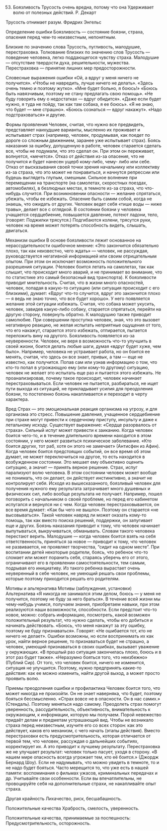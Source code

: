 ﻿53. Боязливость
Трусость очень вредна, потому что она 
Удерживает волю от полезных действий.
Р. Декарт

Трусость отнимает разум.
Фридрих Энгельс

Определение ошибки
Боязливость — состояние боязни, страха, опасения перед чем-то неизвестным, непонятным.

Близкие по значению слова
Трусость, пугливость, малодушие, перестраховка.
Толкование близких по значению слов
Трусость — поведение человека, легко поддающегося чувству страха.
Малодушие — отсутствие твердости духа, решительности, мужества.
Перестраховка — принятие лишних мер предосторожности.

Словесные выражения ошибки
«Ой, а вдруг у меня ничего не получится».
«Чтобы не навредить, лучше ничего не делать».
«Здесь очень темно и поэтому жутко».
«Мне будет больно, я боюсь!»
«Боюсь быть навязчивым, поэтому не стану предлагать свою помощь».
«Не буду говорить ему о недостатках — вдруг обидится».
«Даже если будет нужно, я туда не пойду, так как там собака, я ее боюсь».
«Я не знаю, что будет — мне страшно».
«Боюсь сознаться — вдруг накажут».
«Надо подстраховаться» и другие.

Формы проявления
 Человек, считая, что нужно все предвидеть, представляет наихудшие варианты, мысленно их проживает и испытывает страх (например, человек, продумывая, как поедет по дороге со сложным движением, заранее уже испытывает страх).
Боясь наказания за ошибку, допущенную в работе, человек старается сделать все, чтобы не подумали, что это сделал он. При этом он переживает, волнуется, «мечется».
Отказ от действия из-за опасения, что не получится и будет нанесен ущерб кому-либо, чему- либо или себе.
Отказ от высказывания своей точки зрения начальнику или коллективу из-за страха, что это может не понравиться, и начнутся репрессии или будешь выглядеть глупым, смешным.
Сильное волнение при перемещении на транспорте (на самолетах, скоростных поездах, автомобилях), в безлюдных местах, в темноте из-за страха, что что-нибудь случится.
При возникновении опасности — желание спрятаться, убежать, чтобы ее избежать.
Опасение быть самим собой, когда не знаешь, что ожидать от других. Человек ведет себя «тише воды — ниже травы», делает все с оглядкой.
В состоянии боязни у человека учащается сердцебиение, повышается давление, потеют ладони, тело, (говорят: Поджилки трясутся.) Подгибаются колени, трясутся руки, человек на время может потерять способность видеть, слышать, двигаться.

Механизм ошибки
В основе боязливости лежит основанное на нерассудительности ошибочное мнение: «Это закончится обязательно плохо, так как неизвестно, чего ждать» — человек, не рассуждая, руководствуется негативной информацией или своим отрицательным опытом. При этом он исключает возможность положительного разрешения ситуации. (Человек боится летать на самолетах, так как слышит, что происходит много аварий, и не принимает во внимание, что по статистике это самый безопасный вид транспорта).
К боязливости приводит мнительность. Считая, что в жизни много опасностей, человек, попадая в какую-то ситуацию (или ситуация происходит с его близкими), думает: «Вдруг что-то случится, вдруг это закончится плохо — я ведь не знаю точно, что все будет хорошо». У него появляется желание этой ситуации избежать. Считая, что собака может укусить, человек, завидев какую-либо собаку, старается спрятаться, перейти на другую сторону, повернуть обратно.
К малодушию также приводит самолюбие. При совершении проступка человек, зная, что это вызовет негативную реакцию, не желая испытать неприятные ощущения от того, что его накажут, старается этого избежать, отпирается, пытается переложить вину на другого.
Боязливость появляется из-за неуверенности. Человек, не веря в возможность что-то улучшить в своей жизни, боится делать любые шаги, думая «вдруг будет хуже, чем было». Например, человека не устраивает работа, но он боится ее менять, считая, что здесь он все знает, привык, а там — еще не известно, как получится.
Попав сам или узнав информацию о том, что кто-то попал в угрожающую ему (или кому-то другому) ситуацию, человек не желает это испытать еще раз и пытается этого избежать. Не проанализировав, почему такое происходит, человек начинает перестраховываться.
Если человек не пытается, разбираться, не ищет пути выхода из ситуаций, не прикладывает усилия для преодоления боязни, то постепенно боязнь накапливается и переходит в черту характера.

Вред
Страх — это эмоциональная реакция организма на угрозу, и для организма это стресс. Повышение давления, учащенное сердцебиение при страхе могут привести к сердечному приступу, инсульту и даже к летальному исходу. Существует выражение: «Сердце разорвалось от страха». Сильный испуг может привести к заиканию.
Когда человек боится чего-то, и в течение длительного времени находится в этом состоянии, у него может развиться психическое заболевание.
«Кто боится других, тот раб, хотя он этого не замечает» (Антисфен из Афин).
Когда человек боится предстоящих событий, он все время об этом думает, не может переключиться на другое, то есть находится в возбужденном состоянии. Это мешает ему объективно оценить ситуацию, а значит — принять верное решение. Страх, испуг парализуют волю человека. В этом состоянии человек может вообще не понимать, что он делает, он действует инстинктивно, а значит не контролирует себя.
Исходя из вышесказанного, боязливый человек для получения нужного ему результата затрачивает много душевных и физических сил, либо вообще результата не получает. Например, пошел поговорить с начальником о своей проблеме, но перед его кабинетом испугался и вернулся ни с чем.
Когда человек перестраховывается, он все время думает: «Как бы чего не вышло». Поэтому он старается «не высовываться». Такой человек навряд ли может оказать кому-то помощь, так как вместо поиска решений, поддержки, он запугивает еще и других.
Боязнь наказания приводит к тому, что человек начинает выпутываться, выкручиваться, обманывать. Словам такого человека перестают верить.
Малодушие — когда человек боится взять на себя ответственность, приняться за новое — приводит к тому, что человек не развивается, не проявляет творчества, “сидит на одном месте”.
При воспитании детей некоторые родители, боясь, что ребенок что-то сломает или может поранить себя, стараясь уберечь его от этого, ограничивают его в проявлении самостоятельности, тем самым, подрывая его инициативу. Из такого ребенка вырастает очень неуверенный в себе человек, не умеющий решать свои проблемы, которые поэтому приходится решать его родителям.

Мотивы и альтернатива
Мотивы (заблуждения, установки)	Альтернатива
«Я никогда не занимался этим делом, боюсь — у меня не получится, поэтому не буду за него браться».	В течение всей жизни мы чему-нибудь учимся, получаем знания, приобретаем навыки, при этом реализуются наши возможности, способности. Если предстоит что-то новое, можно: собрать информацию, посмотреть, какой возможен положительный результат, что нужно сделать, чтобы его добиться и начинать действовать.
«Боюсь, что меня накажут за эту ошибку, поэтому не буду признаваться».	Говорят: «Не ошибается тот, кто не ничего не делает». Ошибки возможны, но если воспринимать их как урок, найти верное решение, то признаваться будет не страшно, а человек, умеющий признаваться в своих ошибках, вызывает уважение у окружающих.
«В прошлый раз ситуация закончилась плохо, боюсь и в этот раз будет также».	«Неразумно бояться того, что неизбежно» (Публий Сир). От того, что человек боится, ничего не изменится, ситуация не улучшится. Поэтому, нужно предпринять какие-то действия: как ее можно изменить, найти другой выход, а может просто проявить волю.

Приемы преодоления ошибки и профилактика
Человек боится того, что может никогда не произойти. Он не знает наверняка, что будет, поэтому бояться бессмысленно. «Страх вовсе не в опасности. Он в нас самих.» (Стендаль). Поэтому меняться надо самому.
Преодолеть страх помогут уверенность, рассудительность, объективность, внимательность к окружающим, к информации, которую мы получаем.
Порой невежество придаёт делам и предметам устрашающий вид. Чтобы не возникало страха перед неизвестным, изучите его со всех сторон: как это действует, каков его механизм, с чего начать (этапы действия).
Вместо перестраховки есть предусмотрительность, которая отличается от первой тем, что человек, рассуждая о дальнейших событиях, корректирует их. А это приводит к лучшему результату. Перестраховка же не улучшает результат: человек только пасует, уходя в сторону.
«В нашем мире опасность всегда угрожает тем, кто её боится.» (Джордж Бернард Шоу).
Если не надумывать, что можно увидеть в темноте, то и не надо будет бояться. Часто мерещится то, что уже есть в нашей памяти: воспоминания о фильмах ужасов, криминальных передачах и др. Учитывайте свои особенности. Если вы впечатлительны, не провоцируйте себя на дополнительные страхи, не накапливайте опыт страха.

Другая крайность
Лихачество, риск, бесшабашность.

Положительные качества
Храбрость, смелость, уверенность.

Положительные качества, принимаемые за поспешность:
Предусмотрительность, осторожность.